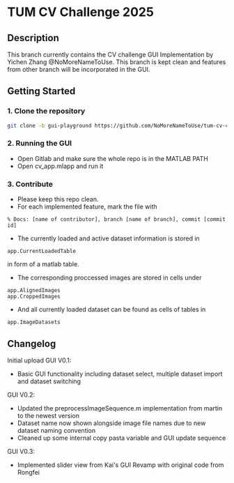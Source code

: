 # TUM CV Challenge 2025

## Description

This branch currently contains the CV challenge GUI Implementation by Yichen Zhang @NoMoreNameToUse.
This branch is kept clean and features from other branch will be incorporated in the GUI.

## Getting Started

### 1. Clone the repository

```bash
git clone -b gui-playground https://github.com/NoMoreNameToUse/tum-cv-challenge-2025.git
```

### 2. Running the GUI
 
* Open Gitlab and make sure the whole repo is in the MATLAB PATH
* Open cv_app.mlapp and run it

### 3. Contribute 

* Please keep this repo clean. 
* For each implemented feature, mark the file with 
```
% Docs: [name of contributor], branch [name of branch], commit [commit id]
```
* The currently loaded and active dataset information is stored in 
```
app.CurrentLoadedTable
```
in form of a matlab table. 

* The corresponding proccessed images are stored in cells under 
```
app.AlignedImages 
app.CroppedImages 
```
* And all currently loaded dataset can be found as cells of tables in 

```
app.ImageDatasets
```
## Changelog
Initial upload GUI V0.1:
* Basic GUI functionality including dataset select, multiple dataset import and dataset switching

GUI V0.2: 
* Updated the preprocessImageSequence.m implementation from martin to the newest version
* Dataset name now shown alongside image file names due to new dataset naming convention
* Cleaned up some internal copy pasta variable and GUI update sequence

GUI V0.3: 
* Implemented slider view from Kai's GUI Revamp with original code from Rongfei